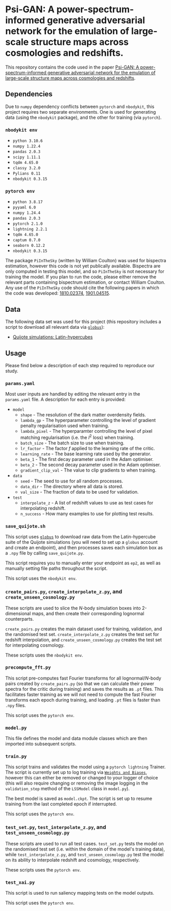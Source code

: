 # Psi-GAN: A power-spectrum-informed generative adversarial network for the emulation of large-scale structure maps across cosmologies and redshifts.

This repository contains the code used in the paper [Psi-GAN: A power-spectrum-informed generative adversarial network for the emulation of large-scale structure maps across cosmologies and redshifts](https://arxiv.org/abs/2410.07349).

## Dependencies

Due to `numpy` dependency conflicts between `pytorch` and `nbodykit`, this project requires two separate environments. One is used for generating data (using the `nbodykit` package), and the other for training (via `pytorch`).

### `nbodykit env`
- `python 3.10.6`
- `numpy 1.22.4`
- `pandas 2.0.3`
- `scipy 1.11.1`
- `tqdm 4.65.0`
- `classy 3.2.0`
- `Pylians 0.11`
- `nbodykit 0.3.15`

### `pytorch env`
- `python 3.8.17`
- `pyyaml 6.0`
- `numpy 1.24.4`
- `pandas 2.0.3`
- `pytorch 2.1.0`
- `lightning 2.2.1`
- `tqdm 4.65.0`
- `captum 0.7.0`
- `seaborn 0.12.2`
- `nbodykit 0.3.15`

The package `PiInTheSky` (written by William Coulton) was used for bispectra estimation, however this code is not yet publically available. Bispectra are only computed in testing this model, and so `PiInTheSky` is not necessary for training the model. If you plan to run the code, please either remove the relevant parts containing bispectrum estimation, or contact William Coulton. Any use of the `PiInTheSky` code should cite the following papers in which the code was developed: [1810.02374](https://arxiv.org/abs/1810.02374), [1901.04515](https://arxiv.org/abs/1901.04515).
 
## Data

The following data set was used for this project (this repository includes a script to download all relevant data via [`globus`](https://www.globus.org/)):

- [Quijote simulations: Latin-hypercubes](https://quijote-simulations.readthedocs.io/en/latest/LH.html)

## Usage

Please find below a description of each step required to reproduce our study.

### `params.yaml`

Most user inputs are handled by editing the relevant entry in the `params.yaml` file. A description for each entry is provided:

- `model`
    - `shape` - The resolution of the dark matter overdensity fields.
    - `lambda_gp` - The hyperparameter controlling the level of gradient penalty regularisation used when training.
    - `lambda_pixel` - The hyperparamter controlling the level of pixel matching regularisation (i.e. the $l^{2}$ loss) when training.
    - `batch_size` - The batch size to use when training.
    - `lr_factor` - The factor $f$ applied to the learning rate of the critic.
    - `learning_rate` - The base learning rate used by the generator.
    - `beta_1` - The first decay parameter used in the Adam optimiser.
    - `beta_2` - The second decay parameter used in the Adam optimiser.
    - `gradient_clip_val` - The value to clip gradients to when training.
- `data`
    - `seed` - The seed to use for all random processes.
    - `data_dir` - The directory where all data is stored.
    - `val_size` - The fraction of data to be used for validation.
- `test`
    - `interpolate_z` - A list of redshift values to use as test cases for interpolating redshift.
    - `n_success` - How many examples to use for plotting test results.

### `save_quijote.sh`

This script uses [`globus`](https://www.globus.org/) to download raw data from the Latin-hypercube suite of the Quijote simulations (you will need to set up a `globus` account and create an endpoint), and then processes saves each simulation box as a `.npy` file by calling `save_quijote.py`.

This script requires you to manually enter your endpoint as `ep2`, as well as manually setting file paths throughout the script.

This script uses the `nbodykit env`.

### `create_pairs.py`, `create_interpolate_z.py`, and `create_unseen_cosmology.py`

These scripts are used to slice the $N$-body simulation boxes into 2-dimensional maps, and then create their corresponding lognormal counterparts.

`create_pairs.py` creates the main dataset used for training, validation, and the randomised test set. `create_interpolate_z.py` creates the test set for redshift interpolation, and `create_unseen_cosmology.py` creates the test set for interpolating cosmology.

These scripts uses the `nbodykit env`.

### `precompute_fft.py`

This script pre-computes fast Fourier transforms for all lognormal/$N$-body pairs created by `create_pairs.py` (so that we can calculate their power spectra for the critic during training) and saves the results as `.pt` files. This facilitates faster training as we will not need to compute the fast Fourier transforms each epoch during training, and loading `.pt` files is faster than `.npy` files.

This script uses the `pytorch env`.

### `model.py`

This file defines the model and data module classes which are then imported into subsequent scripts.

### `train.py`

This script trains and validates the model using a `pytorch lightning` Trainer. The script is currently set up to log training via [`Weights and Biases`](https://wandb.ai/), however this can either be removed or changed to your logger of choice (this will also require changing or removing the image logging in the `validation_step` method of the `LSSModel` class in `model.py`).

The best model is saved as `model.ckpt`. The script is set up to resume training from the last completed epoch if interrupted.

This script uses the `pytorch env`.

### `test_set.py`, `test_interpolate_z.py`, and `test_unseen_cosmology.py`

These scripts are used to run all test cases. `test_set.py` tests the model on the randomised test set (i.e. within the domain of the model's training data), while `test_interpolate_z.py`, and `test_unseen_cosmology.py` test the model on its ability to interpolate redshift and cosmology, respectively.

These scripts uses the `pytorch env`.

### `test_xai.py`

This script is used to run saliency mapping tests on the model outputs.

This script uses the `pytorch env`.